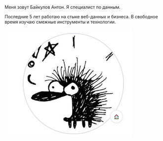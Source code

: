 
Меня зовут Байкулов Антон. Я специалист по данным.

Последние 5 лет работаю на стыке веб-данных и бизнеса. В свободное время изучаю смежные инструменты и технологии.

![](_attachments/7ba4c9f299c6d6fbf6393ae33b1bf3f1.png)

